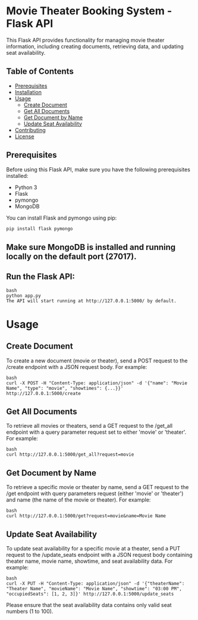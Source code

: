 # Movie Theater Booking System - Flask API

This Flask API provides functionality for managing movie theater information, including creating documents, retrieving data, and updating seat availability.

## Table of Contents

- [Prerequisites](#prerequisites)
- [Installation](#installation)
- [Usage](#usage)
  - [Create Document](#create-document)
  - [Get All Documents](#get-all-documents)
  - [Get Document by Name](#get-document-by-name)
  - [Update Seat Availability](#update-seat-availability)
- [Contributing](#contributing)
- [License](#license)

## Prerequisites

Before using this Flask API, make sure you have the following prerequisites installed:

- Python 3
- Flask
- pymongo
- MongoDB

You can install Flask and pymongo using pip:

```bash
pip install flask pymongo
```

## Make sure MongoDB is installed and running locally on the default port (27017).

## Run the Flask API:

```
bash
python app.py
The API will start running at http://127.0.0.1:5000/ by default.
```

# Usage
## Create Document
To create a new document (movie or theater), send a POST request to the /create endpoint with a JSON request body. For example:

```
bash
curl -X POST -H "Content-Type: application/json" -d '{"name": "Movie Name", "type": "movie", "showtimes": {...}}' http://127.0.0.1:5000/create
```

## Get All Documents
To retrieve all movies or theaters, send a GET request to the /get_all endpoint with a query parameter request set to either 'movie' or 'theater'. For example:
```
bash
curl http://127.0.0.1:5000/get_all?request=movie
```

## Get Document by Name
To retrieve a specific movie or theater by name, send a GET request to the /get endpoint with query parameters request (either 'movie' or 'theater') and name (the name of the movie or theater). For example:
```
bash
curl http://127.0.0.1:5000/get?request=movie&name=Movie Name
```

## Update Seat Availability
To update seat availability for a specific movie at a theater, send a PUT request to the /update_seats endpoint with a JSON request body containing theater name, movie name, showtime, and seat availability data. For example:

```
bash
curl -X PUT -H "Content-Type: application/json" -d '{"theaterName": "Theater Name", "movieName": "Movie Name", "showtime": "03:00 PM", "occupiedSeats": [1, 2, 3]}' http://127.0.0.1:5000/update_seats
```
Please ensure that the seat availability data contains only valid seat numbers (1 to 100).
